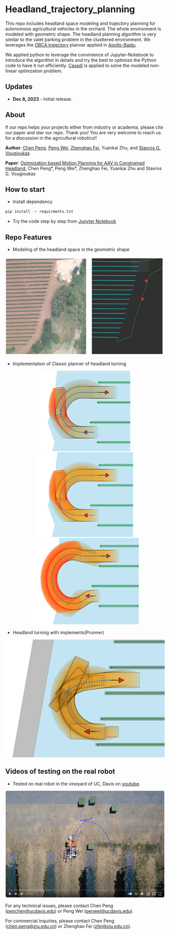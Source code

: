 # Headland_trajectory_planning

This repo includes headland space modeling and trajectory planning for autonomous agricultural vehicles in the orchard. The whole environment is modeled with geometric shape. The headland planning algorithm is very similar to the valet parking problem in the clusttered environment. We leverages the [OBCA trajectory](https://github.com/XiaojingGeorgeZhang/OBCA) planner applied in [Apollo-Baidu](https://github.com/ApolloAuto/apollo). 


We applied python to leverage the convinience of Jupyter-Notebook to introduce the algorithm in details and try the best to optimize the Python code to have it run efficiently. [Casadi](https://github.com/casadi/casadi) is applied to solve the modeled non-linear optimzation problem.

## Updates

* **Dec 8, 2023** - Initial release.

## About

If our repo helps your projects either from industry or academia, please cite our paper and star our repo. Thank you! You are very welcome to reach us for a discussion in the agricultural robotics!!

__Author__: [Chen Peng](https://hic.zju.edu.cn/2023/0904/c72951a2797324/page.htm), [Peng Wei](https://alexwei92.github.io/), [Zhenghao Fei](https://hic.zju.edu.cn/2023/0904/c72951a2797279/page.htm), Yuankai Zhu, and [Stavros G. Vougioukas](https://faculty.engineering.ucdavis.edu/vougioukas/)

__Paper__: [Optimization based Motion Planning for AAV in Constrained Headland](https://www.researchgate.net/publication/372858867_Optimization-Based_Motion_Planning_for_Autonomous_Agricultural_Vehicles_Turning_in_Constrained_Headlands), Chen Peng*, Peng Wei*, Zhenghao Fei, Yuankai Zhu and Stavros G. Vougioukas

## How to start

- Install dependency
```bash
pip install -r requirments.txt
```
- Try the code step by step from [Jupyter Notebook](https://github.com/AgRoboticsResearch/headland_trajectory_planning/test)

## Repo Features

- Modeling of the headland space in the geometric shape
<p align="center">
    <img src="misc/headland-model.png" />
</p>

- Implementation of Classic planner of headland turning
<p align="center">
    <img src="misc/Fish-Tail-Turn.png" />
    <img src="misc/Circle-Back-Turn.png" />
    <img src="misc/Omega-Turn.png" />
</p>

- Headland turning with implements(Prunner)
<p align="center">
   <img src="misc/mower-plan.png" />
</p>

## Videos of testing on the real robot
- Tested on real robot in the vineyard of UC, Davis on [youtube](https://www.youtube.com/watch?v=sf0uDFwpSfo).
<a href="https://www.youtube.com/watch?v=QQS0AM3iOmc" target="blank">
    <p align="center">
        <img src="misc/video-cover.png" width="600" height="337" />
    </p>
</a>

For any technical issues, please contact Chen Peng (penchen@ucdavis.edu) or Peng Wei (penwei@ucdavis.edu).

For commercial inquiries, please contact Chen Peng (chen.peng@zju.edu.cn) or Zhenghao Fei (zfei@zju.edu.cn).
